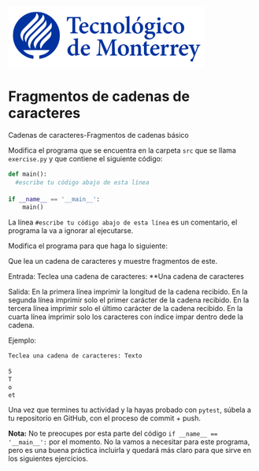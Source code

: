 ![Tec de Monterrey](../../images/logotecmty.png)
# Fragmentos de cadenas de caracteres
Cadenas de caracteres-Fragmentos de cadenas básico

Modifica el programa que se encuentra en la carpeta `src` que se llama `exercise.py` y que contiene el siguiente código:

```python
def main():
  #escribe tu código abajo de esta línea

if __name__ == '__main__':
    main()
```

La línea `#escribe tu código abajo de esta línea` es un comentario, el programa la va a ignorar al ejecutarse.

Modifica el programa para que haga lo siguiente:

Que lea un cadena de caracteres y muestre fragmentos de este.

Entrada:
	Teclea una cadena de caracteres: **Una cadena de caracteres

Salida:
	En la primera línea imprimir la longitud de la cadena recibido.
	En la segunda línea imprimir solo el primer carácter de la cadena recibido.
	En la tercera línea imprimir solo el último carácter de la cadena recibido.
	En la cuarta línea imprimir solo los caracteres con índice impar dentro dede la cadena.


Ejemplo:

```
Teclea una cadena de caracteres: Texto

5
T
o
et
```

Una vez que termines tu actividad y la hayas probado con `pytest`, súbela a tu repositorio en GitHub, con el proceso de commit + push.

**Nota:** No te preocupes por esta parte del código `if __name__ == '__main__':` por el momento. No la vamos a necesitar para este programa, pero es una buena práctica incluirla y quedará más claro para que sirve en los siguientes ejercicios.

[//]: # (Autor: David Cantú - david.cantu.delgado@tec.mx)
